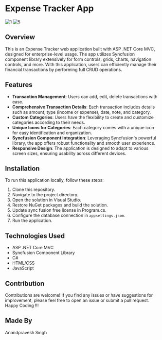 # Expense Tracker App
![1](https://github.com/Anand-singh97/Expense-Tracker-WebApp-ASP.NET-CORE/assets/132922327/85424a79-f0ce-47ec-916e-36a619f8b8ed)
![5](https://github.com/Anand-singh97/Expense-Tracker-WebApp-ASP.NET-CORE/assets/132922327/621e3009-c341-45c4-9340-ede0f6b6ddbb)

## Overview
This is an Expense Tracker web application built with ASP .NET Core MVC, designed for enterprise-level usage. The app utilizes Syncfusion component library extensively for form controls, grids, charts, navigation controls, and more. With this application, users can efficiently manage their financial transactions by performing full CRUD operations.

## Features
- **Transaction Management**: Users can add, edit, delete transactions with ease.
- **Comprehensive Transaction Details**: Each transaction includes details such as amount, type (income or expense), date, note, and category.
- **Custom Categories**: Users have the flexibility to create and customize categories according to their needs.
- **Unique Icons for Categories**: Each category comes with a unique icon for easy identification and organization.
- **Syncfusion Component Integration**: Leveraging Syncfusion's powerful library, the app offers robust functionality and smooth user experience.
- **Responsive Design**: The application is designed to adapt to various screen sizes, ensuring usability across different devices.

## Installation
To run this application locally, follow these steps:
1. Clone this repository.
2. Navigate to the project directory.
3. Open the solution in Visual Studio.
4. Restore NuGet packages and build the solution.
5. Update sync fusion free license in Program.cs.
6. Configure the database connection in `appsettings.json`.
7. Run the application.

## Technologies Used
- ASP .NET Core MVC
- Syncfusion Component Library
- C#
- HTML/CSS
- JavaScript

## Contribution
Contributions are welcome! If you find any issues or have suggestions for improvement, please feel free to open an issue or submit a pull request.
Happy Coding !!!

## Made By
Anandpravesh Singh
